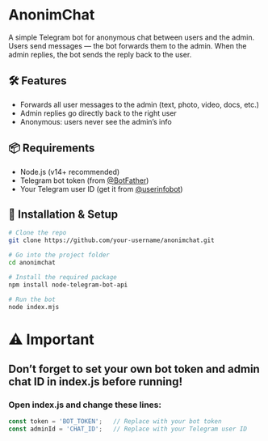 # AnonimChat

A simple Telegram bot for anonymous chat between users and the admin.  
Users send messages — the bot forwards them to the admin. When the admin replies, the bot sends the reply back to the user.

## 🛠 Features

- Forwards all user messages to the admin (text, photo, video, docs, etc.)
- Admin replies go directly back to the right user
- Anonymous: users never see the admin’s info

## 📦 Requirements

- Node.js (v14+ recommended)
- Telegram bot token (from [@BotFather](https://t.me/BotFather))
- Your Telegram user ID (get it from [@userinfobot](https://t.me/userinfobot))

## 🚀 Installation & Setup

```bash
# Clone the repo
git clone https://github.com/your-username/anonimchat.git

# Go into the project folder
cd anonimchat

# Install the required package
npm install node-telegram-bot-api

# Run the bot
node index.mjs
```
# ⚠️ Important
## Don’t forget to set your own bot token and admin chat ID in index.js before running!

### Open index.js and change these lines:
```javascript
const token = 'BOT_TOKEN';   // Replace with your bot token
const adminId = 'CHAT_ID';   // Replace with your Telegram user ID
```
